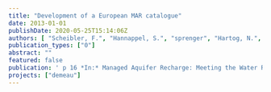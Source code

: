 ```yaml
---
title: "Development of a European MAR catalogue"
date: 2013-01-01
publishDate: 2020-05-25T15:14:06Z
authors: [ "Scheibler, F.", "Hannappel, S.", "sprenger", "Hartog, N.", "Grützmacher, G.", "Reger, C.", "Huber, A.", "Rejman-Rasinska, E.", "Hernández-García, M.", "Vilanova, E." ]
publication_types: ["0"]
abstract: ""
featured: false
publication: ' p 16 *In:* Managed Aquifer Recharge: Meeting the Water Resource Challenge on Managed Aquifer Recharge (ISMAR8). Beijing, PR China. 15-19 October 2013'
projects: ["demeau"]
---
```


